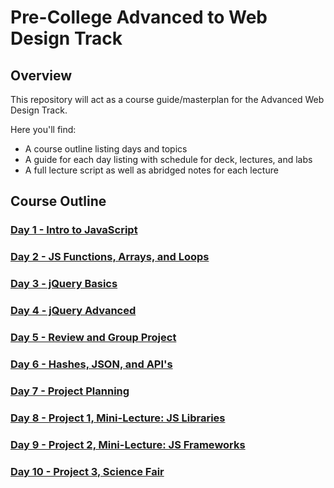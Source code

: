 # Pre-College Advanced to Web Design Track

## Overview
This repository will act as a course guide/masterplan for the Advanced Web Design Track.

Here you'll find:

+ A course outline listing days and topics
+ A guide for each day listing with schedule for deck, lectures, and labs
+ A full lecture script as well as abridged notes for each lecture

## Course Outline

### [Day 1 - Intro to JavaScript](day-01/)

### [Day 2 - JS Functions, Arrays, and Loops](day-02/)

### [Day 3 - jQuery Basics](day-03/)

### [Day 4 - jQuery Advanced](day-04/)

### [Day 5 - Review and Group Project](day-05/)

### [Day 6 - Hashes, JSON, and API's](day-06/)

### [Day 7 - Project Planning](day-07/)

### [Day 8 - Project 1, Mini-Lecture: JS Libraries](day-08/)

### [Day 9 - Project 2, Mini-Lecture: JS Frameworks](day-09/)

### [Day 10 - Project 3, Science Fair](day-10/)

